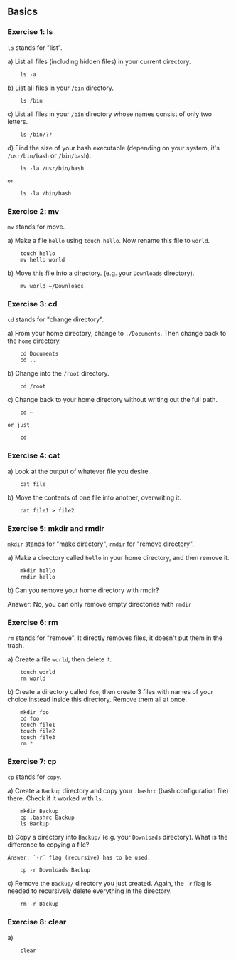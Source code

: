 ## Basics

### Exercise 1: ls

`ls` stands for "list".

a) List all files (including hidden files) in your current directory.
```
    ls -a
```

b) List all files in your `/bin` directory.
```
    ls /bin
```

c) List all files in your `/bin` directory whose names consist of only two letters.
```
    ls /bin/??
```

d) Find the size of your bash executable (depending on your system, it's `/usr/bin/bash` or `/bin/bash`).
```
    ls -la /usr/bin/bash
```

    or
```
    ls -la /bin/bash
```


### Exercise 2: mv

`mv` stands for move.

a) Make a file `hello` using `touch hello`. Now rename this file to `world`.
```
    touch hello
    mv hello world
```

b) Move this file into a directory. (e.g. your `Downloads` directory).
```
    mv world ~/Downloads
```

### Exercise 3: cd
`cd` stands for "change directory".

a) From your home directory, change to `./Documents`. Then change back to the `home` directory.
```
    cd Documents
    cd ..
```

b) Change into the `/root` directory.
```
    cd /root
```

c) Change back to your home directory without writing out the full path.
```
    cd ~
```
    or just
```
    cd
```

### Exercise 4: cat

a) Look at the output of whatever file you desire.
```
    cat file
```

b) Move the contents of one file into another, overwriting it.
```
    cat file1 > file2
```

### Exercise 5: mkdir and rmdir

`mkdir` stands for "make directory", `rmdir` for "remove directory".

a) Make a directory called `hello` in your home directory, and then remove it.
```
    mkdir hello
    rmdir hello
```

b) Can you remove your home directory with rmdir?
   
Answer: No, you can only remove empty directories with `rmdir`

### Exercise 6: rm

`rm` stands for "remove". It directly removes files, it doesn't put them in the trash.

a) Create a file `world`, then delete it.
```
    touch world
    rm world
```
b) Create a directory called `foo`, then create 3 files with names of your choice instead inside this directory. Remove them all at once.
```
    mkdir foo
    cd foo
    touch file1
    touch file2
    touch file3
    rm *
```
### Exercise 7: cp

`cp` stands for `copy`.

a) Create a `Backup` directory and copy your `.bashrc` (bash configuration file) there. Check if it worked with `ls`.
```
    mkdir Backup
    cp .bashrc Backup
    ls Backup
```

b) Copy a directory into `Backup/` (e.g. your `Downloads` directory). What is the difference to copying a file?

    Answer: `-r` flag (recursive) has to be used.
```
    cp -r Downloads Backup
```

c) Remove the `Backup/` directory you just created.
    Again, the `-r` flag is needed to recursively delete everything in the directory.
```
    rm -r Backup
```

### Exercise 8: clear

a) 

```
    clear
```
